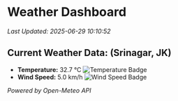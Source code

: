 
# Weather Dashboard

_Last Updated: 2025-06-29 10:10:52_

## Current Weather Data: (Srinagar, JK)
- **Temperature:** 32.7 °C ![Temperature Badge](https://img.shields.io/badge/Temperature-High%20Temp-orange)
- **Wind Speed:** 5.0 km/h ![Wind Speed Badge](https://img.shields.io/badge/Wind%20Speed-Light%20Wind-blue)

*Powered by Open-Meteo API*
